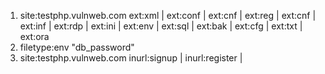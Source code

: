 1. site:testphp.vulnweb.com ext:xml | ext:conf | ext:cnf | ext:reg | ext:cnf | ext:inf | ext:rdp | ext:ini | ext:env | ext:sql | ext:bak | ext:cfg | ext:txt | ext:ora
2. filetype:env "db_password"
3. site:testphp.vulnweb.com inurl:signup | inurl:register |
